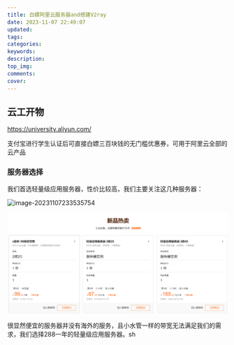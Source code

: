 ```yaml
---
title: 白嫖阿里云服务器and搭建V2ray
date: 2023-11-07 22:49:07
updated:
tags:
categories:
keywords:
description:
top_img:
comments:
cover:
---
```


## 云工开物

https://university.aliyun.com/

支付宝进行学生认证后可直接白嫖三百块钱的无门槛优惠券，可用于阿里云全部的云产品

### 服务器选择

我们首选轻量级应用服务器，性价比较高，我们主要关注这几种服务器：

![image-20231107233535754](C:\Users\WuJean\AppData\Roaming\Typora\typora-user-images\image-20231107233535754.png)

![image-20231107234100578](https://raw.githubusercontent.com/WuJean/Picgo-blog/main/image-20231107234100578.png)

很显然便宜的服务器并没有海外的服务，且小水管一样的带宽无法满足我们的需求，我们选择288一年的轻量级应用服务器。sh

